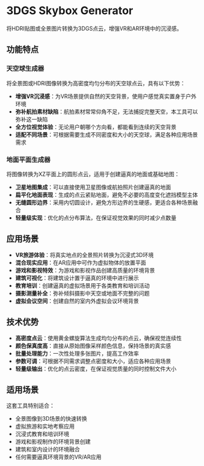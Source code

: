 # 3DGS Skybox Generator

将HDRI贴图或全景图片转换为3DGS点云，增强VR和AR环境中的沉浸感。

## 功能特点

### 天空球生成器

将全景图或HDRI图像转换为高密度均匀分布的天空球点云，具有以下优势：

- **增强VR沉浸感**：为VR场景提供自然的天空背景，使用户感觉真实置身于户外环境
- **弥补航拍素材缺陷**：航拍素材常常仰角不足，无法捕捉完整天空，本工具可以弥补这一缺陷
- **全方位视觉体验**：无论用户朝哪个方向看，都能看到连续的天空背景
- **适配不同场景**：可根据需要生成不同密度和大小的天空球，满足各种应用场景需求

### 地面平面生成器

将图像转换为XZ平面上的圆形点云，适用于创建逼真的地面或基础地图：

- **卫星地图集成**：可以直接使用卫星图像或航拍照片创建逼真的地面
- **扁平化地面表现**：生成的点云紧贴地面，避免不必要的高度变化遮挡模型主体
- **无缝圆形边界**：采用内切圆设计，避免方形边界的生硬感，更适合各种场景融合
- **轻量级实现**：优化的点分布算法，在保证视觉效果的同时减少点数量

## 应用场景

- **VR旅游体验**：将真实地点的全景照片转换为沉浸式3D环境
- **混合现实应用**：在AR应用中可作为虚拟物体的放置平面
- **游戏和影视特效**：为游戏和影视作品创建高质量的环境背景
- **建筑可视化**：将建筑设计置于逼真的环境中进行展示
- **教育培训**：创建逼真的虚拟场景用于各类教育和培训活动
- **摄影测量补全**：弥补倾斜摄影中天空或地面不完整的问题
- **虚拟会议空间**：创建自然的室内外虚拟会议环境背景

## 技术优势

- **高密度点云**：使用黄金螺旋算法生成均匀分布的点云，确保视觉连续性
- **颜色保真度高**：直接从原始图像采样颜色信息，保持场景的真实感
- **批量处理能力**：一次性处理多张图片，提高工作效率
- **参数可调**：可根据不同需求调整点密度和大小，适应各种应用场景
- **轻量级输出**：优化的点云密度，在保证视觉质量的同时控制文件大小

## 适用场景

这套工具特别适合：
- 全景图像到3D场景的快速转换
- 虚拟旅游和实地考察应用
- 沉浸式教育和培训环境
- 游戏和影视制作的环境背景创建
- 建筑和室内设计的环境融合
- 任何需要逼真环境背景的VR/AR应用
